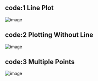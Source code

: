 ## code:1 Line Plot
![image](https://github.com/user-attachments/assets/553255e0-505a-4128-b951-4033b88992cd)

## code:2 Plotting Without Line
![image](https://github.com/user-attachments/assets/2cbd13fd-a20d-4d2e-9c70-51382991211b)

## code:3 Multiple Points
![image](https://github.com/user-attachments/assets/3727f24e-1935-47d8-a996-508cb8febc1e)

